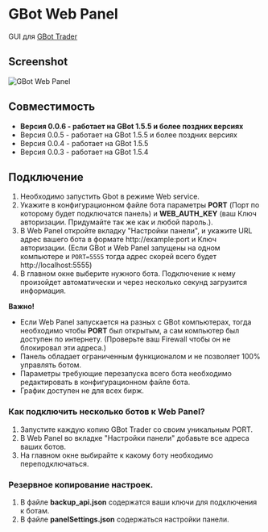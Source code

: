 # GBot Web Panel

GUI для [GBot Trader](https://github.com/steeply/gbot-trader)


## Screenshot

![GBot Web Panel](https://user-images.githubusercontent.com/17174182/41438904-4c1a4b0c-7042-11e8-9f6c-8462679913f1.png)


## Совместимость

* **Версия 0.0.6 - работает на GBot 1.5.5 и более поздних версиях**
* Версия 0.0.5 - работает на GBot 1.5.5 и более поздних версиях
* Версия 0.0.4 - работает на GBot 1.5.5
* Версия 0.0.3 - работает на GBot 1.5.4


## Подключение

1. Необходимо запустить Gbot в режиме Web service.
2. Укажите в конфигурационном файле бота параметры **PORT** (Порт по которому будет подключатся панель) и **WEB_AUTH_KEY** (ваш Ключ авторизации. Придумайте так же как и любой пароль.).
3. В Web Panel откройте вкладку "Настройки панели", и укажите URL адрес вашего бота в формате http://example:port и Ключ авторизации. (Если GBot и Web Panel запущены на одном компьютере и `PORT=5555` тогда адрес скорей всего будет http://localhost:5555)
4. В главном окне выберите нужного бота. Подключение к нему произойдет автоматически и через несколько секунд загрузится информация.


**Важно!**

* Если Web Panel запускается на разных с GBot компьютерах, тогда необходимо чтобы **PORT** был открытым, а сам компьютер был доступен по интернету. (Проверьте ваш Firewall чтобы он не блокировал эти адреса.)
* Панель обладает ограниченным функционалом и не позволяет 100% управлять ботом.
* Параметры требующие перезапуска всего бота необходимо редактировать в конфигурационном файле бота.
* График доступен не для всех бирж.


### Как подключить несколько ботов к Web Panel?

1. Запустите каждую копию GBot Trader со своим уникальным PORT.
2. В Web Panel во вкладке "Настройки панели" добавьте все адреса ваших ботов.
3. На главном окне выбирайте к какому боту необходимо переподключаться.


### Резервное копирование настроек.

1. В файле **backup_api.json** содержатся ваши ключи для подключения к ботам.
2. В файле **panelSettings.json** содержаться настройки панели.
